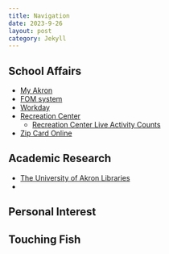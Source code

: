 ```yaml
---
title: Navigation
date: 2023-9-26
layout: post
category: Jekyll
---
```



## School Affairs
- <a href="https://my.uakron.edu" target="_blank">My Akron</a>  
- <a href="https://uafom.uakron.edu" target="_blank">FOM system</a>  
- <a href="https://www.myworkday.com/uakron/d/home.htmld" target="_blank">Workday</a>  
- <a href="https://www.uakron.edu/rec/" target="_blank">Recreation Center</a>  
  - <a href="https://www.uakron.edu/rec/live-counts" target="_blank">Recreation Center Live Activity Counts</a>  
- [Zip Card Online](https://uakron-sp.transactcampus.com/eAccounts/AccountSummary.aspx?menu=0)
## Academic Research
- [The University of Akron Libraries](https://library.uakron.edu/)
- 
## Personal Interest


## Touching Fish  